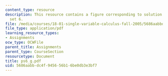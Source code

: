 ```yaml
---
content_type: resource
description: This resource contains a figure corresponding to solution of problem
  set 6.
file: /media/courses/18-01-single-variable-calculus-fall-2005/5686aabbdc4f945656b16be0db3e3bf7_ps6_g.pdf
file_type: application/pdf
learning_resource_types:
- Assignments
ocw_type: OCWFile
parent_title: Assignments
parent_type: CourseSection
resourcetype: Document
title: ps6_g.pdf
uid: 5686aabb-dc4f-9456-56b1-6be0db3e3bf7
---
```

